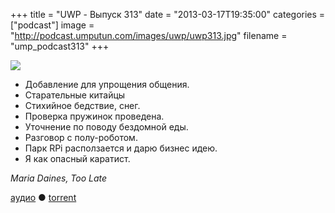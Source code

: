 +++
title = "UWP - Выпуск 313"
date = "2013-03-17T19:35:00"
categories = ["podcast"]
image = "http://podcast.umputun.com/images/uwp/uwp313.jpg"
filename = "ump_podcast313"
+++

![](https://podcast.umputun.com/images/uwp/uwp313.jpg)

- Добавление для упрощения общения.
- Старательные китайцы
- Стихийное бедствие, снег.
- Проверка пружинок проведена.
- Уточнение по поводу бездомной еды.
- Разговор с полу-роботом.
- Парк RPi расползается и дарю бизнес идею.
- Я как опасный каратист.

_Maria Daines, Too Late_

[аудио](https://podcast.umputun.com/media/ump_podcast313.mp3) ● [torrent](http://archive.rucast.net/uwp/media/ump_podcast313.mp3.torrent)

<audio src="https://podcast.umputun.com/media/ump_podcast313.mp3" preload="none"></audio>